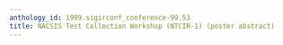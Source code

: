 ```yaml
---
anthology_id: 1999.sigirconf_conference-99.53
title: NACSIS Test Collection Workshop (NTCIR-1) (poster abstract)
---
```

